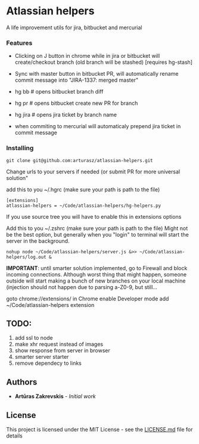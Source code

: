 # Atlassian helpers

A life improvement utils for jira, bitbucket and mercurial

### Features

* Clicking on J button in chrome while in jira or bitbucket will create/checkout branch (old branch will be stashed) [requires hg-stash]
* Sync with master button in bitbucket PR, will automatically rename commit message into "JIRA-1337: merged master"

* hg bb # opens bitbucket branch diff
* hg pr # opens bitbucket create new PR for branch
* hg jira # opens jira ticket by branch name

* when commiting to mercurial will automaticaly prepend jira ticket in commit message


### Installing


```
git clone git@github.com:arturasz/atlassian-helpers.git
```

Change urls to your servers if needed (or submit PR for more universal solution"

add this to you ~/.hgrc (make sure your path is path to the file)

```
[extensions]
atlassian-helpers = ~/Code/atlassian-helpers/hg-helpers.py
```

If you use source tree you will have to enable this in extensions options


Add this to you ~/.zshrc (make sure your path is path to the file)
Might not be the best option, but generally when you "login" to terminal will start the server in the background.

```
nohup node ~/Code/atlassian-helpers/server.js &>> ~/Code/atlassian-helpers/log.out &
```

**IMPORTANT**: until smarter solution implemented, go to Firewall and block incoming connections. Although worst thing that might happen, someone outside will start making a bunch of new branches on your local machine (injection should not happen due to parsing a-Z0-9, but still...

goto chrome://extensions/ in Chrome
enable Developer mode
add ~/Code/atlassian-helpers extension

## TODO:

1. add ssl to node
2. make xhr request instead of images
3. show response from server in browser
4. smarter server starter
5. remove dependecy to links

## Authors

* **Artūras Zakrevskis** - *Initial work* 

## License

This project is licensed under the MIT License - see the [LICENSE.md](LICENSE.md) file for details
